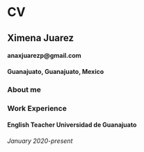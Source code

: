 <h1>CV</h1>

<h2>Ximena Juarez</h2>
<h4>anaxjuarezp@gmail.com</h4>
<h4>Guanajuato, Guanajuato, Mexico</h4>

<h3>About me</h3>

<h3>Work Experience</h3>


<h4>English Teacher Universidad de Guanajuato</h4>
<h6>January 2020-present</h5>

